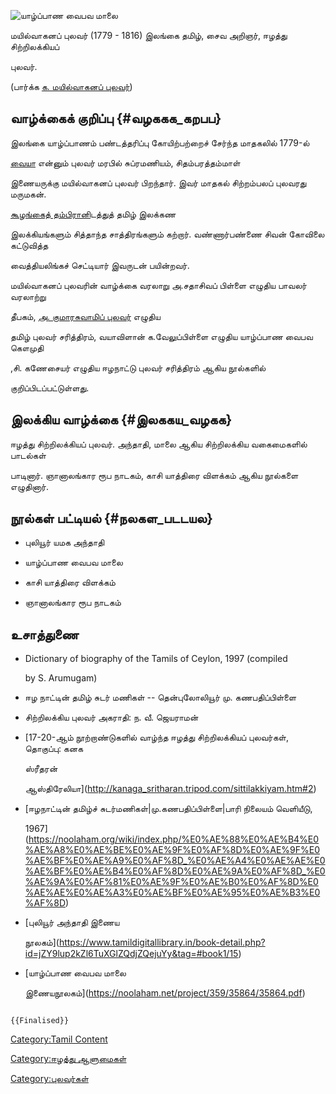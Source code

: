 ![யாழ்ப்பாண வைபவ மாலை](யாழ்ப்பாண_வைபவ_மாலை1.png "யாழ்ப்பாண வைபவ மாலை")
மயில்வாகனப் புலவர் (1779 - 1816) இலங்கை தமிழ், சைவ அறிஞர், ஈழத்து சிற்றிலக்கியப்
புலவர்.

(பார்க்க [க. மயில்வாகனப் புலவர்](க._மயில்வாகனப்_புலவர் "wikilink"))

## வாழ்க்கைக் குறிப்பு {#வழககக_கறபப}

இலங்கை யாழ்ப்பாணம் பண்டத்தரிப்பு கோயிற்பற்றைச் சேர்ந்த மாதகலில் 1779-ல்
[வையா](வையா "wikilink") என்னும் புலவர் மரபில் சுப்ரமணியம், சிதம்பரத்தம்மாள்
இணையருக்கு மயில்வாகனப் புலவர் பிறந்தார். இவர் மாதகல் சிற்றம்பலப் புலவரது மருமகன்.
[கூழங்கைத் தம்பிரான](கூழங்கைத்_தம்பிரான் "wikilink")ிடத்துத் தமிழ் இலக்கண
இலக்கியங்களும் சித்தாந்த சாத்திரங்களும் கற்றார். வண்ணார்பண்ணை சிவன் கோவிலை கட்டுவித்த
வைத்தியலிங்கச் செட்டியார் இவருடன் பயின்றவர்.

மயில்வாகனப் புலவரின் வாழ்க்கை வரலாறு அ.சதாசிவப் பிள்ளை எழுதிய பாவலர் வரலாற்று
தீபகம், [அ. குமாரசுவாமிப் புலவர்](அ._குமாரசுவாமிப்_புலவர் "wikilink") எழுதிய
தமிழ் புலவர் சரித்திரம், வயாவிளான் க.வேலுப்பிள்ளை எழுதிய யாழ்ப்பாண வைபவ கௌமுதி
,சி. கணேசையர் எழுதிய ஈழநாட்டு புலவர் சரித்திரம் ஆகிய நூல்களில்
குறிப்பிடப்பட்டுள்ளது.

## இலக்கிய வாழ்க்கை {#இலககய_வழகக}

ஈழத்து சிற்றிலக்கியப் புலவர். அந்தாதி, மாலை ஆகிய சிற்றிலக்கிய வகைமைகளில் பாடல்கள்
பாடினார். ஞானாலங்கார ரூப நாடகம், காசி யாத்திரை விளக்கம் ஆகிய நூல்களை எழுதினார்.

## நூல்கள் பட்டியல் {#நலகள_படடயல}

-   புலியூர் யமக அந்தாதி
-   யாழ்ப்பாண வைபவ மாலை
-   காசி யாத்திரை விளக்கம்
-   ஞானாலங்கார ரூப நாடகம்

## உசாத்துணை

-   Dictionary of biography of the Tamils of Ceylon, 1997 (compiled
    by S. Arumugam)
-   ஈழ நாட்டின் தமிழ் சுடர் மணிகள் -- தென்புலோலியூர் மு. கணபதிப்பிள்ளை
-   சிற்றிலக்கிய புலவர் அகராதி: ந. வீ. ஜெயராமன்
-   [17-20-ஆம் நூற்றாண்டுகளில் வாழ்ந்த ஈழத்து சிற்றிலக்கியப் புலவர்கள், தொகுப்பு: கனக
    ஸ்ரீதரன்
    ஆஸ்திரேலியா](http://kanaga_sritharan.tripod.com/sittilakkiyam.htm#2)
-   [ஈழநாட்டின் தமிழ்ச் சுடர்மணிகள்\|மு.கணபதிப்பிள்ளை\|பாரி நிலையம் வெளியீடு,
    1967](https://noolaham.org/wiki/index.php/%E0%AE%88%E0%AE%B4%E0%AE%A8%E0%AE%BE%E0%AE%9F%E0%AF%8D%E0%AE%9F%E0%AE%BF%E0%AE%A9%E0%AF%8D_%E0%AE%A4%E0%AE%AE%E0%AE%BF%E0%AE%B4%E0%AF%8D%E0%AE%9A%E0%AF%8D_%E0%AE%9A%E0%AF%81%E0%AE%9F%E0%AE%B0%E0%AF%8D%E0%AE%AE%E0%AE%A3%E0%AE%BF%E0%AE%95%E0%AE%B3%E0%AF%8D)
-   [புலியூர் அந்தாதி இணைய
    நூலகம்](https://www.tamildigitallibrary.in/book-detail.php?id=jZY9lup2kZl6TuXGlZQdjZQejuYy&tag=#book1/15)
-   [யாழ்ப்பாண வைபவ மாலை
    இணையநூலகம்](https://noolaham.net/project/359/35864/35864.pdf)

```{=mediawiki}
{{Finalised}}
```
[Category:Tamil Content](Category:Tamil_Content "wikilink")
[Category:ஈழத்து ஆளுமைகள்](Category:ஈழத்து_ஆளுமைகள் "wikilink")
[Category:புலவர்கள்](Category:புலவர்கள் "wikilink")
